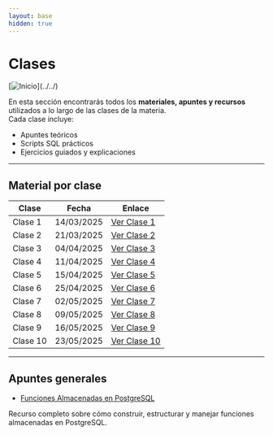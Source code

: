 ```yaml
---
layout: base
hidden: true
---
```


# Clases

[![Inicio](https://img.shields.io/badge/Inicio-232323?style=for-the-badge&logo=data:image/svg%2bxml;base64,PD94bWwg...)](../../)

En esta sección encontrarás todos los **materiales, apuntes y recursos** utilizados a lo largo de las clases de la materia.  
Cada clase incluye:

- Apuntes teóricos
- Scripts SQL prácticos
- Ejercicios guiados y explicaciones

---

## Material por clase

| Clase    | Fecha      | Enlace                    |
| -------- | ---------- | ------------------------- |
| Clase 1  | 14/03/2025 | [Ver Clase 1](./clase1)   |
| Clase 2  | 21/03/2025 | [Ver Clase 2](./clase2)   |
| Clase 3  | 04/04/2025 | [Ver Clase 3](./clase3)   |
| Clase 4  | 11/04/2025 | [Ver Clase 4](./clase4)   |
| Clase 5  | 15/04/2025 | [Ver Clase 5](./clase5)   |
| Clase 6  | 25/04/2025 | [Ver Clase 6](./clase6)   |
| Clase 7  | 02/05/2025 | [Ver Clase 7](./clase7)   |
| Clase 8  | 09/05/2025 | [Ver Clase 8](./clase8)   |
| Clase 9  | 16/05/2025 | [Ver Clase 9](./clase9)   |
| Clase 10 | 23/05/2025 | [Ver Clase 10](./clase10) |

---

## Apuntes generales

- [Funciones Almacenadas en PostgreSQL](./funciones.md)

Recurso completo sobre cómo construir, estructurar y manejar funciones almacenadas en PostgreSQL.
